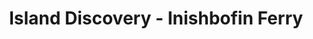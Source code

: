 ---
title: "Island Discovery - Inishbofin Ferry"
address: "Cloonamore, Inishbofin, Co. Galway"
tel: "+353 (0)95 45 819"
county: "Galway"
category: "Internal Ferry Services"
type: "Content"
lat: "53.6213264465332"
lng: "-10.193875312805176"
---